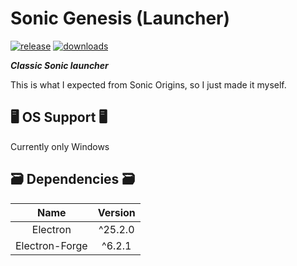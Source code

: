 # Sonic Genesis (Launcher)
[![release](https://img.shields.io/github/v/release/Ashrindy/sonic-genesis?color=red)](https://github.com/Ashrindy/sonic-genesis/releases/latest)
[![downloads](https://img.shields.io/github/downloads/Ashrindy/sonic-genesis/total?color=green)](#)

***Classic Sonic launcher***

This is what I expected from Sonic Origins, so I just made it myself.

## 🖥 OS Support 🖥
Currently only Windows

## 🗃 Dependencies 🗃
| Name           | Version   |
|:--------------:|:---------:|
| Electron       | ^25.2.0   |
| Electron-Forge | ^6.2.1    |

